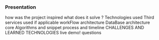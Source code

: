 ### Presentation
how was the project inspired
what does it solve ?
Technologies used
Third services used if applicable
workFlow architecture
DataBase architecture
core Algorithms and snippet
process and timeline
CHALLENGES AND LEARNED TECHNOLOGIES
live demo!
questions
